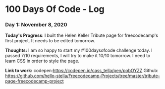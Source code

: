 # 100 Days Of Code - Log

### Day 1: November 8, 2020

**Today's Progress**: I built the Helen Keller Tribute page for freecodecamp's first project. It needs to be edited tomorrow.

**Thoughts:** I am so happy to start my #100daysofcode challenge today. I passed 7/10 requirements, I will try to make it 10/10 tomorrow. I need to learn CSS in order to style the page.

**Link to work:** codepen:https://codepen.io/cass_tella/pen/pobOYZZ
Github: https://github.com/hello-stella/Freecodecamp-Projects/tree/master/tribute-page-freecodecamp-project
